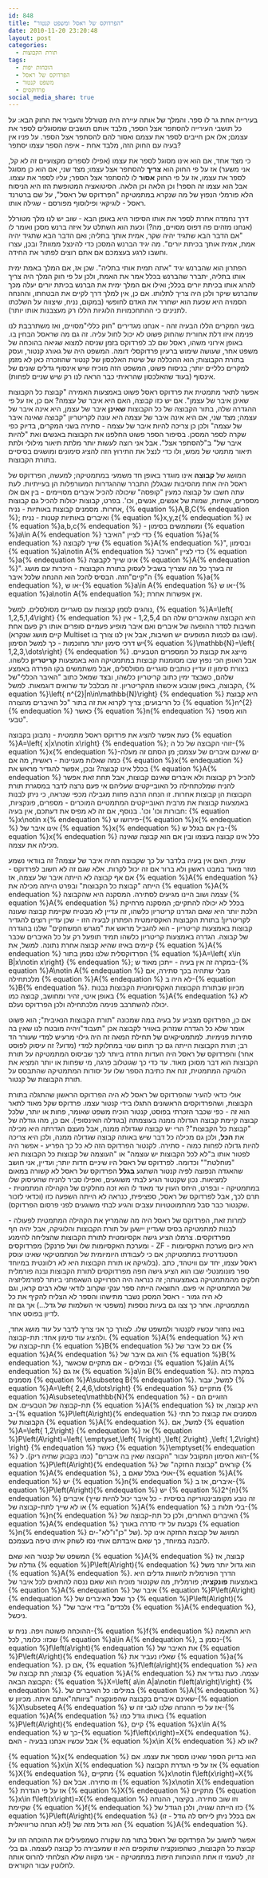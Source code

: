```yaml
---
id: 848
title: "הפרדוקס של ראסל ומשפט קנטור"
date: 2010-11-20 23:20:48
layout: post
categories: 
  - תורת הקבוצות
tags: 
  - הוכחות יפות
  - הפרדוקס של ראסל
  - משפט קנטור
  - פרדוקסים
social_media_share: true
---
```

בעירייה אחת גר לו ספר. והמלך של אותה עיירה היה מטורלל והעביר את החוק הבא: על כל תושבי העירייה להסתפר אצל הספר, מלבד אותם תושבים שמסוגלים לספר את עצמם; אלו אכן חייבים לספר את עצמם ואסור להם להסתפר אצל הספר. על פניו אין בעיה עם החוק הזה, מלבד אחת - איפה הספר עצמו יסתפר?

כי מצד אחד, אם הוא אינו מסוגל לספר את עצמו (אפילו לספרים מקצועיים זה לא קל, אני משער) אז על פי החוק הוא <strong>צריך</strong> להסתפר אצל עצמו; מצד שני, אם הוא כן מסוגל לספר את עצמו, אז על פי החוק <strong>אסור</strong> לו להסתפר אצל הספר; עליו לספר את עצמו. אבל הוא עצמו זה הספר! וכן הלאה וכן הלאה. הסיטואציה המטופשת הזו היא הניסוח הלא פורמלי הנפוץ של מה שנקרא במתמטיקה "הפרדוקס של ראסל", על שם ברטרנד ראסל - לוגיקאי ופילוסוף מפורסם - שגילה אותו.

דרך נחמדה אחרת לספר את אותו הסיפור היא באופן הבא - שוב יש לנו מלך מטורלל (אנחנו מזהים פה דפוס מסויים, מה?) וכעת הוא השתלט על איזה ברנש מסכן ואומר לו "אם הדבר הבא שתגיד יהיה שקר, אמית אותך בתליה; ואם הדבר הבא שתגיד יהיה אמת, אמית אותך בכיתת יורים". מה יגיד הברנש המסכן כדי להינצל ממוות? ובכן, עצרו וחשבו לרגע בעצמכם אם אתם רוצים לפתור את החידה.

הפתרון הוא שהברנש יגיד "אתה תמית אותי בתליה". שכן אז, אם המלך באמת ימית אותו בתליה, יתברר שהברנש בכלל אמר את האמת, ולכן על פי חוק המלך היה צריך להרוג אותו בכיתת יורים בכלל; ואילו אם המלך ימית את הברנש בכיתת יורים יעלה מכך שהברנש שיקר ולכן היה צריך לתלותו. אם כן, אין למלך דרך לקיים את הבטחתו, וההנחה הסמויה היא שכעת הוא ישחרר את האדם לחופשי (במקום, נניח, שיצווה על השלכתו לתנינים כי ההתחכמויות הלוגיות הללו רק מעצבנות אותו יותר).

בשני המקרים הללו הבעיה זהה - אנחנו מגדירים "חוק כללי"מסויים, ואז משתרבבת לנו פנימה איזו דלת אחורית שהחוק פשוט לא יכול לחול עליה. זה גם מה שראסל הבחין בו. באופן אירוני משהו, ראסל שם לב לפרדוקס בזמן שניסה למצוא שגיאה בהוכחה של משפט אחר, שעושה שימוש ברעיון פרדוקסלי דומה. המשפט היה של גאורג קנטור, ועסק בתורת הקבוצות; הוא ההכללה של שיטת האלכסון של קנטור שהוזכרה כאן לא מזמן למקרים כלליים יותר; בניסוח פשוט, המשפט הזה מוכיח שיש אינסוף גדלים שונים של אינסוף (בעוד שהאלכסון שהראיתי כבר הראה לנו רק שיש שניים לפחות).

אפשר לתאר מתמטית את פרדוקס ראסל פשוט באמצעות האמירה "קבוצת כל הקבוצות שאינן איבר של עצמן". אם יש כזו קבוצה, האם היא איבר של עצמה? אם כן, אז על פי ההגדרה שלה, בתור הקבוצה של כל הקבוצות <strong>שאינן</strong> איבר של עצמן, היא אינה איבר של עצמה; מצד שני, אם היא אינה איבר של עצמה היא עונה לקריטריון "קבוצה שאינה איבר של עצמה" ולכן כן צריכה להיות איבר של עצמה - סתירה בשני המקרים, בדיוק כפי שקרה לספר המסכן. בסיפור הספר פשוט החלפנו את הקבוצות באנשים ואת "להיות איבר של" ב"להסתפר אצל". אבל אני רוצה לעשות יותר מלתת תיאור מילולי ולתת תיאור מתמטי של ממש, ולו כדי לנצל את התירוץ הזה להציג סימונים ומושגים בסיסיים בתורת הקבוצות.

המושג של <strong>קבוצה</strong> אינו מוגדר באופן חד משמעי במתמטיקה; למעשה, הפרדוקס של ראסל היה אחת מהסיבות שבגללן התברר שההגדרות המעורפלות הן בעייתיות. לעת עתה חשבו על קבוצה כמעין "קופסה" שיכולה להכיל איברים מסויימים - בין אם אלו מספרים, אותיות, שמות של אנשים, אנשים, וכו'. בפרט, קבוצות יכולות להכיל גם קבוצות אחרות. מסמנים קבוצות באותיות - נניח, {% equation %}A,B,C{% endequation %}; ואיברים באותיות קטנות - נניח {% equation %}x,y,z{% endequation %} או {% equation %}a,b,c{% endequation %} - ומשתמשים בסימון {% equation %}a\in A{% endequation %} כדי לציין "האיבר {% equation %}a{% endequation %} שייך לקבוצה {% equation %}A{% endequation %}", ובסימון {% equation %}a\notin A{% endequation %} כדי לציין "האיבר {% equation %}a{% endequation %} אינו שייך לקבוצה {% equation %}A{% endequation %}". זה בערך כל מה שצריך בשביל לעסוק בתורת הקבוצות - היכרות עם מושג ה"קיים"הזה. הבסיס להכל הוא ההנחה שלכל איבר {% equation %}a{% endequation %}, או ש-{% equation %}a\in A{% endequation %} או ש-{% equation %}a\notin A{% endequation %}; אין אפשרות אחרת.

נוהגים לסמן קבוצות עם סוגריים מסולסלים. למשל, {% equation %}A=\left\{ 1,2,5,1,4\right\} {% endequation %} היא הקבוצה שהאיברים שלה הם 1,2,5,4 - אין חשיבות לסדר ההופעה של איברים ואם איבר מופיע פעמיים סופרים אותו רק פעם אחת (קיים מושג שנקרא Multiset שבו גם לכמות המופעים יש חשיבות, אבל אין לנו צורך בו). יש דרכי סימון יותר מחוכמות - כך למשל הסימון{% equation %}\mathbb{N}=\left\{ 1,2,3,\dots\right\} {% endequation %} מייצג את קבוצת כל המספרים הטבעיים. אבל האופן הכי נפוץ שבו מסומנות קבוצות במתמטיקה הוא באמצעות <strong>קריטריון</strong> כלשהו. בצורת סימון זו עדיין כותבים סוגריים מסולסלים, אבל משתמשים בקו הפרדה באמצע שלהם, כשבצד ימין כתוב קריטריון כלשהו, ובצד שמאל כתוב "האיבר הכללי"של הקבוצה, באופן שנובע איכשהו מהקריטריון. זה מבלבל עד שרואים דוגמאות. למשל, {% equation %}\left\{ n^{2}|n\in\mathbb{N}\right\} {% endequation %} היא קבוצת כל הריבועים; צריך לקרוא את זה בתור "כל האיברים מהצורה {% equation %}n^{2}{% endequation %} כאשר {% equation %}n{% endequation %} הוא מספר טבעי".

כעת אפשר להציג את פרדוקס ראסל מתמטית - נתבונן בקבוצה {% equation %}A=\left\{ x|x\notin x\right\} {% endequation %}; זוהי הקבוצה של כל ה-{% equation %}x{% endequation %}-ים שאינם איברים של עצמם; מן הסתם זה מעלה כמה שאלות מעניינות - ראשית, מה אם {% equation %}x{% endequation %} בכלל אינו קבוצה? ובכן, אפשר להגדיר מראש את {% equation %}A{% endequation %} להכיל רק קבוצות ולא איברים שאינם קבוצות, אבל תחת זאת אפשר להניח שמלכתחילה כל האובייקטים שעליהם אי פעם נרצה לדבר במסגרת תורת הקבוצות הן קבוצות אחרות. זו הנחה הרבה פחות מגבילה מכפי שנראה, כי ניתן לבנות באמצעות קבוצות את מרבית האובייקטים המתמטיים המוכרים - מספרים, פונקציות, חבורות וכו' וכו'. בנוסף, אם זה לא מפיס את דעתכם, אין בעיה: {% equation %}x\notin x{% endequation %} פירושו ש-{% equation %}x{% endequation %} אינו איבר של {% equation %}x{% endequation %} בין אם בגלל ש-{% equation %}x{% endequation %} כלל אינו קבוצה בעצמו ובין אם הוא קבוצה שאינה מכילה את עצמה.

שנית, האם אין בעיה בלדבר על כך שקבוצה תהיה איבר של עצמה? זה בוודאי נשמע מוזר מאוד במבט ראשון ולא ברור אם זה יכול לקרות. אלא שגם זה לא חשוב לפרדוקס - אם אף קבוצה לא הייתה איבר של עצמה, אז {% equation %}A{% endequation %} הייתה "קבוצת כל הקבוצות" ובפרט הייתה מכילה את {% equation %}A{% endequation %} עצמה ושוב היינו מגיעים לסתירה. המסקנה היא שהקבוצה {% equation %}A{% endequation %} בכלל לא יכולה להתקיים; המסקנה מרחיקת הלכת יותר היא שאם הגדרנו קריטריון כלשהו, זה עדיין לא מבטיח שקיימת קבוצה שעונה לקריטריון! בתורת הקבוצות האקסיומטית הפתרון לבעיה הזו - שכן עדיין רוצים להגדיר קבוצות באמצעות קריטריון - הוא להגביל מראש את "מגרש המשחקים" שלנו בהגדרה של קבוצה. הגדרה באמצעות קריטריון כלשהו תמיד תופעל רק על כל האיברים שכבר קיימים באיזו שהיא קבוצה אחרת נתונה. למשל, את {% equation %}A{% endequation %} הפרדוקסלית שלנו נסמן בתור {% equation %}A=\left\{ x\in B|x\notin x\right\} {% endequation %}; במקרה זה אין בעיה - ייתכן מאוד ש-{% equation %}A\notin A{% endequation %} מבלי שתהיה בכך סתירה, אם מלכתחילה {% equation %}A{% endequation %} לא היה ב-{% equation %}B{% endequation %}. מכיוון שבתורת הקבוצות האקסיומטית הקבוצות נבנות באופן איטי, זהיר ומחושב, קבוצה כמו {% equation %}A{% endequation %} לא יכולה להשתרבב פנימה מלכתחילה ולכן הפרדוקס נעלם.

אם כן, הפרדוקס מצביע על בעיה במה שמכונה "תורת הקבוצות הנאיבית"; הוא פשוט אומר שלא כל הגדרה שנזרוק באוויר לקבוצה אכן "תעבוד"ויהיה מובטח לנו שאין בה סתירות פנימיות. למתמטיקאים של תחילת המאה זה היה גילוי מרעיש למדי שעורר הד רב; תורת הקבוצות הייתה גם כך תחום שנוי במחלוקת למדי (מדוע? זה עיסוק לפוסט אחר) והפרדוקס של ראסל היה העדות החדה ביותר לכך שביסוס המתמטיקה על תורת הקבוצות הוא דבר מסוכן מאוד. עד כדי כך שגוטלוב פרגה, מי שפחות או יותר המציא את הלוגיקה המתמטית, זנח את כתיבת הספר שלו על יסודות המתמטיקה שהתבסס על תורת הקבוצות של קנטור.

אולי כדאי להעיר שהפרדוקס של ראסל לא היה הפרדוקס הראשון שהתגלה בתורת הקבוצות, ושהפרדוקסים הראשונים התגלו בידי קנטור עצמו. פרדוקס שקל מאוד לתאר הוא זה - כפי שכבר הזכרתי בפוסט, קנטור הוכיח משפט שאומר, פחות או יותר, שלכל קבוצה קיימת קבוצה הגדולה ממנה בעוצמתה (בגודלה האינסופי). אם כן, מהו גודלה של "קבוצת כל הקבוצות"? הרי יש קבוצה שגדולה ממנה, אבל מעצם הגדרתה היא מכילה את <strong>הכל</strong>, ולכן גם מכילה כל דבר שיש באותה קבוצה שגדולה ממנה, ולכן היא צריכה להיות גדולה לפחות כמוה - סתירה. לקנטור הפרדוקס הזה לא כל כך הפריע - אפשר היה לפטור אותו ב"לא לכל הקבוצות יש עוצמה" או "העוצמה של קבוצות כל הקבוצות היא "מוחלטת"" וכדומה. לפרדוקס של ראסל היו שיניים חדות יותר; ועדיין, אני חושב שהאגדה הנפוצה לפיה קנטור השתגע <strong>בגלל</strong> הפרדוקס של ראסל לא קשורה במאום למציאות. נכון שקנטור הגיע לבתי משוגעים, ואפילו סביר להניח שהעיסוק שלו במתמטיקה - ובפרט, היחס העוין עד מאוד לו הוא זכה מחלקים של הקהילה המתמטית - תרם לכך, אבל לפרדוקס של ראסל, ספציפית, כנראה לא הייתה השפעה כזו (וכדאי לזכור שקנטור כבר סבל מהתמוטטויות עצבים והגיע לבתי משוגעים לפני פרסום הפרדוקס).

למרות זאת, הפרדוקס של ראסל היה מה שהמריץ את הקהילה המתמטית לפעולה - לבנות למתמטיקה בסיס שעדיין יישען על תורת הקבוצות והלוגיקה, אבל יהיה חף מפרדוקסים. צרמלו הציע גישה אקסיומטית לתורת הקבוצות שהצליחה להימנע מפרדוקסים (ומערכת האקסיומות שלו ושל פרנקל - ZF - היא כיום מערכת האקסיומות הסטנדרטית במתמטיקה; אם כי לעבודתו היומיומית של המתמטיקאי שאינו עוסק בלוגיקה או תורת הקבוצות היא לא רלוונטית במיוחד). ראסל עצמו, יחד עם וויטהד, כתב ספר מונומנטלי שבו הוא הציע גישה חפה מפרדוקסים לתורת הקבוצות ובנה פורמלית חלקים מהמתמטיקה באמצעותה; זה כנראה היה הפרוייקט השאפתני ביותר לפורמליזציה של המתמטיקה אי פעם. התוצאה הייתה ספר ענקי שקרוב לודאי שלא רבים קראו, וגם לא היה גמור - ראסל המסכן נשבר מתישהו והספר לא הצליח להקיף את כל המתמטיקה. אחר כך צצו גם בעיות נוספות (משפטי אי השלמות של גדל...) אך גם זה לדיון בפוסט אחר.

בואו נחזור עכשיו לקנטור ולמשפט שלו. לצורך כך אני צריך לדבר על עוד מושג אחד, ולהציג עוד סימון אחד: תת-קבוצה. {% equation %}A{% endequation %} היא תת-קבוצה של {% equation %}B{% endequation %} אם כל איבר של {% equation %}A{% endequation %} הוא גם איבר של {% equation %}B{% endequation %}, ובמילים - אם מתקיים שכאשר {% equation %}a\in A{% endequation %} אז גם {% equation %}a\in B{% endequation %}. במקרה כזה מסמנים {% equation %}A\subseteq B{% endequation %}. למשל, עבור {% equation %}A=\left\{ 2,4,6,\dots\right\} {% endequation %} מתקיים {% equation %}A\subseteq\mathbb{N}{% endequation %} - הזוגיים הם תת-קבוצה של הטבעיים. אם {% equation %}A{% endequation %} היא קבוצה, אז ב-{% equation %}P\left(A\right){% endequation %} מסמנים את קבוצת כל תתי הקבוצות של {% equation %}A{% endequation %}. למשל, אם {% equation %}A=\left\{ 1,2\right\} {% endequation %} אז {% equation %}P\left(A\right)=\left\{ \emptyset,\left\{ 1\right\} ,\left\{ 2\right\} ,\left\{ 1,2\right\} \right\} {% endequation %} כאשר {% equation %}\emptyset{% endequation %} הוא הסימון המקובל עבור "הקבוצה שאין בה איברים" (כמו בקבוק שתיה ריק). ל-{% equation %}P\left(A\right){% endequation %} קוראים "קבוצת החזקה" של {% equation %}A{% endequation %}, אולי בגלל שאם ב-{% equation %}A{% endequation %} יש {% equation %}n{% endequation %} איברים, אז ב-{% equation %}P\left(A\right){% endequation %} יש {% equation %}2^{n}{% endequation %} איברים (זה נובע מקומבינטוריקה בסיסית - כל איבר יכול להיות שייך או לא שייך לתת-קבוצה של {% equation %}A{% endequation %} בלי תלות ב-{% equation %}n{% endequation %} האיברים האחרים, ולכן כל תת-קבוצה של {% equation %}A{% endequation %} נקבעת על ידי סדרה באורך {% equation %}n{% endequation %} של "כן"ו"לא"-ים). המושג של קבוצת החזקה אינו קל להבנה במיוחד, כך שאם איבדתם אותי נסו לשחק איתו טיפה בעצמכם.

המשפט של קנטור הוא שאם {% equation %}A{% endequation %} קבוצה, אז גודלה של {% equation %}P\left(A\right){% endequation %} הוא גדול יותר משל {% equation %}A{% endequation %}. הדרך הפורמלית להשוות גדלים היא באמצעות <strong>פונקציה</strong>; פורמלית, מה שקנטור מוכיח הוא שאם ננסה להתאים לכל איבר של {% equation %}A{% endequation %} איבר של {% equation %}P\left(A\right){% endequation %} כך ש<strong>כל</strong> האיברים של {% equation %}P\left(A\right){% endequation %} "נלכדים" בידי איבר של {% equation %}A{% endequation %}, ניכשל.

ההוכחה פשוטה ויפה. נניח ש-{% equation %}f{% endequation %} היא התאמה שכזו: כלומר, לכל {% equation %}a\in A{% endequation %}, נסמן ב-{% equation %}f\left(a\right){% endequation %} את האיבר של {% equation %}P\left(A\right){% endequation %} שאליו נעביר את {% equation %}a{% endequation %}. אם כן, {% equation %}f\left(a\right){% endequation %} היא קבוצה; תת קבוצה של {% equation %}A{% endequation %} עצמה. כעת נגדיר את הקבוצה הבאה: {% equation %}X=\left\{ a\in A|a\notin f\left(a\right)\right\} {% endequation %}. במילים: כל האיברים של {% equation %}A{% endequation %} שאינם איברים בקבוצה שהפונקציה "ציוותה"אותם איתה. מכיוון ש-{% equation %}X\subseteq A{% endequation %} אז על פי ההנחה שלנו לגבי זה ש-{% equation %}A{% endequation %} באותו גודל כמו {% equation %}P\left(A\right){% endequation %}, קיים {% equation %}x\in A{% endequation %} כך ש-{% equation %}f\left(x\right)=X{% endequation %}. אבל עכשיו אנחנו בבעיה - האם {% equation %}x\in X{% endequation %} או לא?

{% equation %}x{% endequation %} הוא בדיוק הספר שאינו מספר את עצמו. אם {% equation %}x\in X{% endequation %} אז על פי הגדרת הקבוצה {% equation %}X{% endequation %}, מתקיים {% equation %}x\notin f\left(x\right)=X{% endequation %} וזו סתירה. אבל אם {% equation %}x\notin X{% endequation %} אז על פי הגדרת {% equation %}X{% endequation %} מתקיים {% equation %}x\in f\left(x\right)=X{% endequation %} וזו שוב סתירה. בקיצור, ההנחה שקיימת {% equation %}f{% endequation %} כזו הייתה שגויה, ולכן הגודל של {% equation %}P\left(A\right){% endequation %} (אם בכלל ניתן לייחס לה גודל - זו לא הנחה טריוויאלית!) הוא גדול מזה של {% equation %}A{% endequation %}.

אפשר לחשוב על הפרדוקס של ראסל בתור מה שקורה כשמפעילים את ההוכחה הזו על קבוצת כל הקבוצות, כשהפונקציה שתוקפים היא זו שמעבירה כל קבוצה לעצמה. גם בלי זה, לטעמי זו אחת ההוכחות היפות במתמטיקה - אני מקווה שלא הצלחתי להרוס אותה לחלוטין עבור הקוראים.
